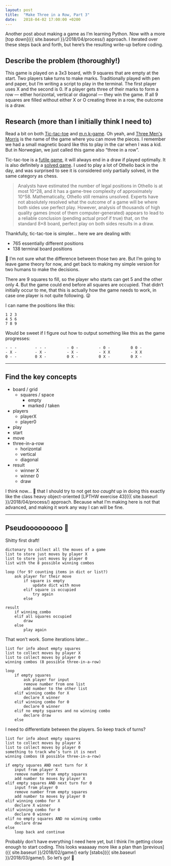 ```yaml
---
layout: post
title:  "Make Three in a Row, Part 3"
date:   2018-04-02 17:00:00 +0200
---
```


Another post about making a game as I’m learning Python. Now with a more [top down]({{ site.baseurl }}/2018/04/process/) approach. I&nbsp;iterated over these steps back and forth, but here’s the resulting write-up before coding.

## Describe the problem (thoroughly!)

This game is played on a 3x3 board, with 9 squares that are empty at the start. Two players take turns to make marks. Traditionally played with pen and paper, but I’m writing a script to play in the terminal. The first player uses X and the second is 0. If a player gets three of their marks to form a row — either horizontal, vertical or diagonal — they win the game. If all 9 squares are filled without either X or O creating three in a row, the outcome is a draw.

## Research (more than I initially think I need to)

Read a bit on both [Tic-tac-toe](https://en.wikipedia.org/wiki/Tic-tac-toe) and [m,n,k-game](https://en.wikipedia.org/wiki/M,n,k-game). Oh yeah, and [Three Men's Morris](https://en.wikipedia.org/wiki/Three_Men%27s_Morris) is the name of the game where you can move the pieces. I remember we had a small magnetic board like this to play in the car when I was a kid. But in Norwegian, we just called this game also “three in a row”.

Tic-tac-toe is a [futile game](https://en.wikipedia.org/wiki/Futile_game), it will always end in a draw if played optimally. It is also definitely a [solved game](https://en.wikipedia.org/wiki/Solved_game). I used to play a lot of Othello back in the day, and was surprised to see it is considered only partially solved, in the same category as chess.

> Analysts have estimated the number of legal positions in Othello is at most 10^28, and it has a game-tree complexity of approximately 10^58. Mathematically, Othello still remains unsolved. Experts have not absolutely resolved what the outcome of a game will be where both sides use perfect play. However, analysis of thousands of high quality games (most of them computer-generated) appears to lead to a reliable conclusion (pending actual proof if true) that, on the standard 8×8 board, perfect play on both sides results in a draw.

Thankfully, tic-tac-toe is simpler… here we are dealing with:

* 765 essentially different positions
* 138 terminal board positions

🤔 I’m not sure what the difference between those two are. But I’m going to leave game theory for now, and get back to making my simple version for two humans to make the decisions.

There are 9 squares to fill, so the player who starts can get 5 and the other only 4. But the game could end before all squares are occupied. That didn’t initially occur to me, that this is actually how the game needs to work, in case one player is not quite following. 😜

I can name the positions like this:

```
1 2 3
4 5 6
7 8 9
```

Would be sweet if I figure out how to output something like this as the game progresses:

```
- - -        - - -         - 0 -         - 0 -         0 0 -
- X -        - X -         - X -         - X X         - X X
0 - -        0 X -         0 X -         0 X -         0 X -
```

---

## Find the key concepts

* board / grid
  * squares / space
    * empty
    * marked / taken
* players
  * playerX
  * player0
* play
* start
* move
* three-in-a-row
  * horizontal
  * vertical
  * diagonal
* result
  * winner X
  * winner 0
  * draw

I think now… 🤔 that I should try to not get _too caught_ up in doing this exactly like the class heavy object-oriented [LPTHW exercise 43]({{ site.baseurl }}/2018/04/process/) approach. Because what I’m making here is not that advanced, and making it work any way I can will be fine.

---

## Pseudooooooooo 👻

Shitty first draft!

```
dictonary to collect all the moves of a game
list to store just moves by player X
list to store just moves by player 0
list with the 8 possible winning combos

loop (for 9? counting items in dict or list?)
    ask player for their move
        if square is empty
            update dict with move
        elif square is occupied
            try again
        else

result
    if winning_combo
    elif all squares occupied
        draw
    else
        play again
```

That won’t work. Some iterations later…

```
list for info about empty squares
list to collect moves by player X
list to collect moves by player 0
winning combos (8 possible three-in-a-row)

loop
    if empty squares
        ask player for input
        remove number from one list
        add number to the other list
    elif winning combo for X
        declare X winner
    elif winning combo for 0
        declare 0 winner
    elif no empty squares and no winning combo
        declare draw
    else
```

I need to differentiate between the players. So keep track of turns?

```
list for info about empty squares
list to collect moves by player X
list to collect moves by player 0
something to track who’s turn it is next
winning combos (8 possible three-in-a-row)

if empty squares AND next turn for X
    input from player X
    remove number from empty squares
    add number to moves by player X
elif empty squares AND next turn for 0
    input from player 0
    remove number from empty squares
    add number to moves by player 0
elif winning combo for X
    declare X winner
elif winning combo for 0
    declare 0 winner
elif no empty squares AND no winning combo
    declare draw
else
    loop back and continue
```

Probably don’t have everything I need here yet, but I think I’m getting close enough to start coding. This looks waaaaay more like a plan than [previous]({{ site.baseurl }}/2018/02/game/) early [stabs]({{ site.baseurl }}/2018/03/game/). So let’s go! 🚀
